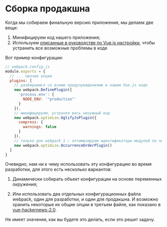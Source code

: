 # Сборка продакшна

Когда мы собираем финальную версию приложения, мы делаем две вещи:

1. Минифицируем код нашего приложения;
2. Используем [описанные в руководстве по Vue.js настройки](https://ru.vuejs.org/v2/guide/deployment.html), чтобы устранить все возможные проблемы в коде

Вот пример конфигурации:

``` js
// webpack.config.js
module.exports = {
  // ... прочие опции
  plugins: [
    // разбираемся со всеми предупреждениями в нашем Vue.js коде
    new webpack.DefinePlugin({
      'process.env': {
        NODE_ENV: '"production"'
      }
    }),
    // минифицируем, устраняя весь ненужный код
    new webpack.optimize.UglifyJsPlugin({
      compress: {
        warnings: false
      }
    }),
    // только для webpack 1 – оптимизируем идентификаторы модулей по числу использований
    new webpack.optimize.OccurrenceOrderPlugin()
  ]
}
```

Очевидно, нам ни к чему использовать эту конфигурацию во время разработки, для этого есть несколько вариантов:

1. Динамически собирать объект конфигурации на основе переменных окружения;

2. Или использовать два отдельных конфигурационных файла webpack, один для разработки, и один для продакшна. И возможно хранить некоторые их общие опции в третьем файле, как показано в [vue-hackernews-2.0](https://github.com/vuejs/vue-hackernews-2.0).

Не имеет значения, как вы будете это делать, если это решит задачу.
